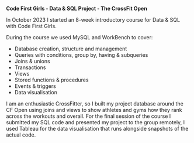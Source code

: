 
**Code First Girls - Data & SQL Project - The CrossFit Open**


In October 2023 I started an 8-week introductory course for Data & SQL with Code First Girls.

During the course we used MySQL and WorkBench to cover:
- Database creation, structure and management
- Queries with conditions, group by, having & subqueries
- Joins & unions
- Transactions
- Views
- Stored functions & procedures
- Events & triggers
- Data visualisation

I am an enthusiastic CrossFitter, so I built my project database around the CF Open using joins and views to show athletes and gyms how they rank across the workouts and overall. For the final session of the course I submitted my SQL code and presented my project to the group remotely, I used Tableau for the data visualisation that runs alongside snapshots of the actual code. 
